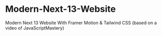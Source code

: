 # Modern-Next-13-Website
Modern Next 13 Website With Framer Motion &amp; Tailwind CSS (based on a video of JavaScriptMastery)
